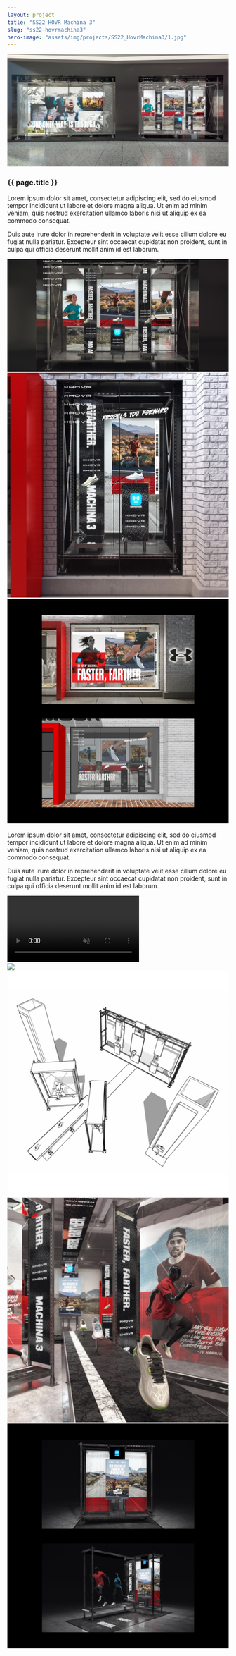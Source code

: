 ```yaml
---
layout: project
title: "SS22 HOVR Machina 3"
slug: "ss22-hovrmachina3"
hero-image: "assets/img/projects/SS22_HovrMachina3/1.jpg"
---
```


<div class="content-section">
    <img src="assets/img/projects/SS22_HovrMachina3/1.jpg" />
</div>
<div class="content-section text-box">
  <h3>{{ page.title }}</h3>
  <div class="horizontal-split">
    <div class="half-text">
      <p>
        Lorem ipsum dolor sit amet, consectetur adipiscing elit, sed do eiusmod tempor incididunt ut labore et dolore magna aliqua. Ut enim ad minim veniam, quis nostrud exercitation ullamco laboris nisi ut aliquip ex ea commodo consequat.
      </p>
    </div>
    <div class="half-text">
      <p>
        Duis aute irure dolor in reprehenderit in voluptate velit esse cillum dolore eu fugiat nulla pariatur. Excepteur sint occaecat cupidatat non proident, sunt in culpa qui officia deserunt mollit anim id est laborum.
      </p>
    </div>
  </div>
</div>
<div class="content-section">
    <img src="assets/img/projects/SS22_HovrMachina3/2.jpg" />
</div>
<div class="content-section">
  <div class="horizontal-split">
    <img src="assets/img/projects/SS22_HovrMachina3/3.jpg" />
    <img src="assets/img/projects/SS22_HovrMachina3/4.jpg" />
  </div>
</div>
<div class="content-section text-box">
  <div class="horizontal-split">
    <div class="half-text">
      <p>
        Lorem ipsum dolor sit amet, consectetur adipiscing elit, sed do eiusmod tempor incididunt ut labore et dolore magna aliqua. Ut enim ad minim veniam, quis nostrud exercitation ullamco laboris nisi ut aliquip ex ea commodo consequat.
      </p>
    </div>
    <div class="half-text">
      <p>
        Duis aute irure dolor in reprehenderit in voluptate velit esse cillum dolore eu fugiat nulla pariatur. Excepteur sint occaecat cupidatat non proident, sunt in culpa qui officia deserunt mollit anim id est laborum.
      </p>
    </div>
  </div>
</div>
<div class="content-section">
  <video preload="none" autoplay muted loop src="assets/img/projects/SS22_HovrMachina3/5.mp4"></video>
</div>
<div class="content-section">
  <div class="horizontal-split">
    <img src="assets/img/projects/SS22_HovrMachina3/6.jpg" />
    <img src="assets/img/projects/SS22_HovrMachina3/7.jpg" />
  </div>
</div>
<div class="content-section">
  <div class="horizontal-split">
    <img src="assets/img/projects/SS22_HovrMachina3/8.jpg" />
    <img src="assets/img/projects/SS22_HovrMachina3/9.jpg" />
  </div>
</div>